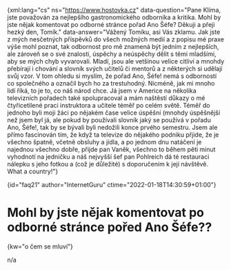 
{xml:lang="cs" ns="https://www.hostovka.cz" data-question="Pane Klíma, jste považován za nejlepšího gastronomického odborníka a kritika. Mohl by jste nějak komentovat po odborné stránce pořad Ano Šéfe? Děkuji a přeji hezký den, Tomík." data-answer="Vážený Tomíku, asi Vás zklamu. Jak jste z mých nesčetných příspěvků do všech možných medií a z popisu mé praxe výše mohl poznat, tak odbornost pro mě znamená být jedním z nejlepších, ale zároveň se o své znalosti, úspěchy a neúspěchy dělit s těmi mladšími, aby se mých chyb vyvarovali. Mladí, jsou ale vetšinou velice citliví a mnohdy přebírají i chování a slovník svých učitelů či mentorů a z některých si udělají svůj vzor. V tom ohledu si myslím, že pořad Ano, Šéfe! nemá s odborností co společného a označil bych ho za trestuhodný. Nicméně, jak mi mnoho lidí říká, to je to, co náš národ chce. Já jsem v Americe na několika televizních pořadech také spolupracoval a mám naštěstí důkazy o mé čtyřicetilené praci instruktora a učitele téměř po celém světě. Téměř do jednoho byli moji žáci po nějakém čase velice úspěšní (mnohdy úspěšnější než jsem byl já, ale pokud by používali slovník jaký se používá v pořadu Ano, Šéfe!, tak by se bývali byli nedožili konce prvého semestru. Jsem ale přímo fascinován tím, že když ta televize do nějakého podniku přjide, že je všechno špatně, včetně obsluhy a jídla, a po jednom dnu natáčení je najednou všechno dobře, přijde pan Vaněk, všechno to během pěti minut vyhodnotí na jedničku a náš nejvyšší šef pan Pohlreich dá té restauraci nálepku s jeho fotkou a (což je důležité) s doporučením k její návštěvě. What a country!"}

{id="faq21" author="InternetGuru" ctime="2022-01-18T14:30:59+01:00"}

# Mohl by jste nějak komentovat po odborné stránce pořed Ano Šéfe??

{kw="o čem se mluví"}

n/a

